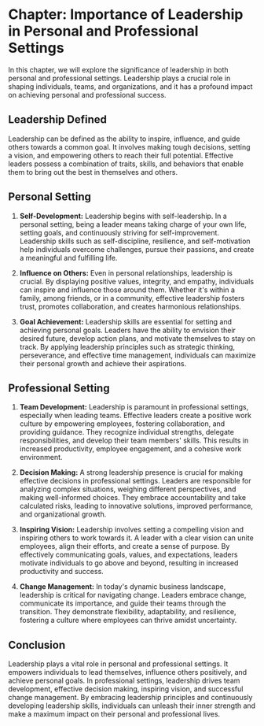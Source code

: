 Chapter: Importance of Leadership in Personal and Professional Settings
=======================================================================

In this chapter, we will explore the significance of leadership in both personal and professional settings. Leadership plays a crucial role in shaping individuals, teams, and organizations, and it has a profound impact on achieving personal and professional success.

**Leadership Defined**
----------------------

Leadership can be defined as the ability to inspire, influence, and guide others towards a common goal. It involves making tough decisions, setting a vision, and empowering others to reach their full potential. Effective leaders possess a combination of traits, skills, and behaviors that enable them to bring out the best in themselves and others.

**Personal Setting**
--------------------

1. **Self-Development:** Leadership begins with self-leadership. In a personal setting, being a leader means taking charge of your own life, setting goals, and continuously striving for self-improvement. Leadership skills such as self-discipline, resilience, and self-motivation help individuals overcome challenges, pursue their passions, and create a meaningful and fulfilling life.

2. **Influence on Others:** Even in personal relationships, leadership is crucial. By displaying positive values, integrity, and empathy, individuals can inspire and influence those around them. Whether it's within a family, among friends, or in a community, effective leadership fosters trust, promotes collaboration, and creates harmonious relationships.

3. **Goal Achievement:** Leadership skills are essential for setting and achieving personal goals. Leaders have the ability to envision their desired future, develop action plans, and motivate themselves to stay on track. By applying leadership principles such as strategic thinking, perseverance, and effective time management, individuals can maximize their personal growth and achieve their aspirations.

**Professional Setting**
------------------------

1. **Team Development:** Leadership is paramount in professional settings, especially when leading teams. Effective leaders create a positive work culture by empowering employees, fostering collaboration, and providing guidance. They recognize individual strengths, delegate responsibilities, and develop their team members' skills. This results in increased productivity, employee engagement, and a cohesive work environment.

2. **Decision Making:** A strong leadership presence is crucial for making effective decisions in professional settings. Leaders are responsible for analyzing complex situations, weighing different perspectives, and making well-informed choices. They embrace accountability and take calculated risks, leading to innovative solutions, improved performance, and organizational growth.

3. **Inspiring Vision:** Leadership involves setting a compelling vision and inspiring others to work towards it. A leader with a clear vision can unite employees, align their efforts, and create a sense of purpose. By effectively communicating goals, values, and expectations, leaders motivate individuals to go above and beyond, resulting in increased productivity and success.

4. **Change Management:** In today's dynamic business landscape, leadership is critical for navigating change. Leaders embrace change, communicate its importance, and guide their teams through the transition. They demonstrate flexibility, adaptability, and resilience, fostering a culture where employees can thrive amidst uncertainty.

**Conclusion**
--------------

Leadership plays a vital role in personal and professional settings. It empowers individuals to lead themselves, influence others positively, and achieve personal goals. In professional settings, leadership drives team development, effective decision making, inspiring vision, and successful change management. By embracing leadership principles and continuously developing leadership skills, individuals can unleash their inner strength and make a maximum impact on their personal and professional lives.
